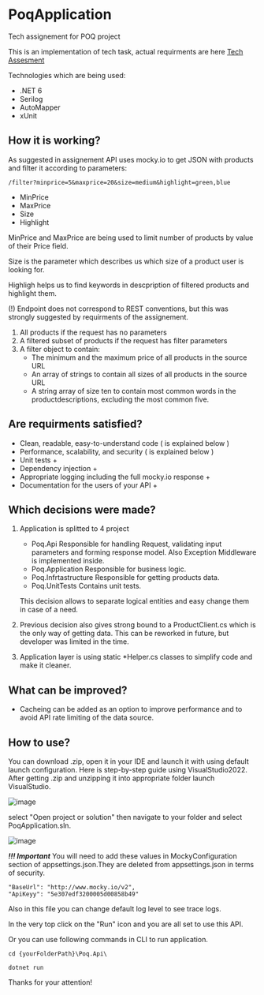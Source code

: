 # PoqApplication
Tech assignement for POQ project

This is an implementation of tech task, actual requirments are here
[Tech Assesment](https://docs.google.com/viewer?url=https://drive.google.com/file/d/19JF7Ta7PuCknoR1lMfYcWxUCZktC0ysK/view?usp=sharing)

Technologies which are being used:
- .NET 6
- Serilog
- AutoMapper
- xUnit 

## How it is working?

As suggested in assignement API uses mocky.io to get JSON with products and filter it according to parameters:

``` /filter?minprice=5&maxprice=20&size=medium&highlight=green,blue ```

- MinPrice
- MaxPrice
- Size
- Highlight

MinPrice and MaxPrice are being used to limit number of products by value of their Price field.

Size is the parameter which describes us which size of a product user is looking for.

Highligh helps us to find keywords in descpription of filtered products and highlight them.

(!) Endpoint does not correspond to REST conventions, but this was strongly suggested by requirments of the assignement.

1. All products if the request has no parameters
2. A filtered subset of products if the request has filter parameters
3. A filter object to contain:
   - The minimum and the maximum price of all products in the source URL
   - An array of strings to contain all sizes of all products in the source URL
   - A string array of size ten to contain most common words in the productdescriptions, excluding the most common five.
   
## Are requirments satisfied?

- Clean, readable, easy-to-understand code ( is explained below )
- Performance, scalability, and security ( is explained below )
- Unit tests +
- Dependency injection +
- Appropriate logging including the full mocky.io response +
- Documentation for the users of your API +

## Which decisions were made?

1) Application is splitted to 4 project
   - Poq.Api
   Responsible for handling Request, validating input parameters and forming response model. Also Exception Middleware is implemented inside.
   - Poq.Application
   Responsible for business logic.
   - Poq.Infrtastructure
   Responsible for getting products data.
   - Poq.UnitTests
   Contains unit tests.
   
   This decision allows to separate logical entities and easy change them in case of a need.
2) Previous decision also gives strong bound to a ProductClient.cs which is the only way of getting data. This can be reworked in future, but developer was limited in the time.

3) Application layer is using static *Helper.cs classes to simplify code and make it cleaner.

## What can be improved?

- Cacheing can be added as an option to improve performance and to avoid API rate limiting of the data source.

## How to use?
You can download .zip, open it in your IDE and launch it with using default launch configuration. Here is step-by-step guide using VisualStudio2022.
After getting .zip and unzipping it into appropriate folder launch VisualStudio.

![image](https://user-images.githubusercontent.com/44468481/220938203-fc681693-c28f-452e-83b7-a03e8668ebba.png)

select "Open project or solution" then navigate to your folder and select PoqApplication.sln.

![image](https://user-images.githubusercontent.com/44468481/220939233-919a461f-aa68-4f9d-ae91-4c8c815a1bcd.png)

***!!! Important***
You will need to add these values in MockyConfiguration section of appsettings.json.They are deleted from appsettings.json in terms of security.

    "BaseUrl": "http://www.mocky.io/v2",
    "ApiKeyy": "5e307edf3200005d00858b49"

Also in this file you can change default log level to see trace logs.

In the very top click on the "Run" icon and you are all set to use this API.

Or you can use following commands in CLI to run application.

``` cd {yourFolderPath}\Poq.Api\ ```

```dotnet run ```

Thanks for your attention!
